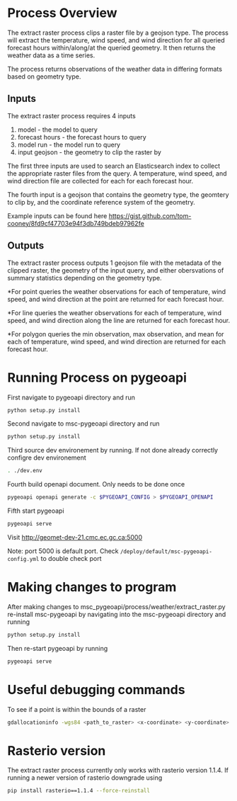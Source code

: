 # Process Overview

The extract raster process clips a raster file by a geojson type. The process will extract the temperature, wind speed, and wind direction for all queried forecast hours within/along/at the queried geometry. It then returns the weather data as a time series.

The process returns observations of the weather data in differing formats based on geometry type.

## Inputs

The extract raster process requires 4 inputs
1. model - the model to query
2. forecast hours - the forecast hours to query
3. model run - the model run to query
4. input geojson - the geometry to clip the raster by

The first three inputs are used to search an Elasticsearch index to collect the appropriate raster files from the query. A temperature, wind speed, and wind direction file are collected for each for each forecast hour.

The fourth input is a geojson that contains the geometry type, the geomtery to clip by, and the coordinate reference system of the geometry.

Example inputs can be found here
https://gist.github.com/tom-cooney/8fd9cf47703e94f3db749bdeb97962fe

## Outputs

The extract raster process outputs 1 geojson file with the metadata of the clipped raster, the geometry of the input query, and either obersvations of summary statistics depending on the geometry type.

*For point queries the weather observations for each of temperature, wind speed, and wind direction at the point are returned for each forecast hour.

*For line queries the weather observations for each of temperature, wind speed, and wind direction along the line are returned for each forecast hour.

*For polygon queries the min observation, max observation, and mean for each of temperature, wind speed, and wind direction are returned for each forecast hour.

# Running Process on pygeoapi

First navigate to pygeoapi directory and run
```bash
python setup.py install
```

Second navigate to msc-pygeoapi directory and run
```bash
python setup.py install
```

Third source dev environement by running. If not done already correctly configre dev environement
```bash
. ./dev.env
```

Fourth build openapi document. Only needs to be done once
```bash
pygeoapi openapi generate -c $PYGEOAPI_CONFIG > $PYGEOAPI_OPENAPI
```

Fifth start pygeoapi
```bash
pygeoapi serve
```
Visit http://geomet-dev-21.cmc.ec.gc.ca:5000

Note: port 5000 is default port. Check `/deploy/default/msc-pygeoapi-config.yml` to double check port

# Making changes to program

After making changes to msc_pygeoapi/process/weather/extract_raster.py re-install msc-pygeoapi by navigating into the msc-pygeoapi directory and running
```bash
python setup.py install
```
Then re-start pygeoapi by running
```bash
pygeoapi serve
```

# Useful debugging commands

To see if a point is within the bounds of a raster
```bash
gdallocationinfo -wgs84 <path_to_raster> <x-coordinate> <y-coordinate>
```

# Rasterio version
The extract raster process currently only works with rasterio version 1.1.4. If running a newer version of rasterio downgrade using
```bash
pip install rasterio==1.1.4 --force-reinstall
```
